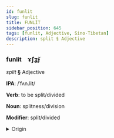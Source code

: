 ```yaml
---
id: funlit
slug: funlit
title: FUNLİT
sidebar_position: 645
tags: [funlit, Adjective, Sino-Tibetan]
description: split § Adjective
---
```


### funlit&emsp;<span kind="abugida">ɤ̃ʃʓ̆ɟ</span>

*split* **§** Adjective

**IPA**: /ˈfʌn.lit/

**Verb**: to be split/divided

**Noun**: splitness/division

**Modifier**: split/divided

<details>
    <summary>Origin</summary>
    Cantonese 分裂 fan lit /fɐnliːt̚/<br/>
    <em>Sino-Tibetan Language Family</em>
</details>